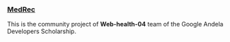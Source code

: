 ### [MedRec](https://webrec-gads.netlify.app)

This is the community project of **Web-health-04** team of the Google Andela
Developers Scholarship.

